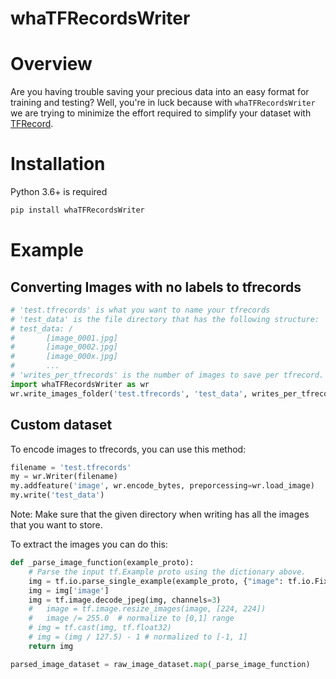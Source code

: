 # whaTFRecordsWriter

# Overview

Are you having trouble saving your precious data into an easy format for training and testing? Well, you're in luck because with `whaTFRecordsWriter` we are trying to minimize the effort required to simplify your dataset with [TFRecord]('https://www.tensorflow.org/tutorials/load_data/tfrecord'). 

# Installation

Python 3.6+ is required

```Python
pip install whaTFRecordsWriter
```

# Example

## Converting Images with no labels to tfrecords

```python
# 'test.tfrecords' is what you want to name your tfrecords
# 'test_data' is the file directory that has the following structure:
# test_data: /
#       [image_0001.jpg]
#       [image_0002.jpg]
#       [image_000x.jpg]
#       ...
# 'writes_per_tfrecords' is the number of images to save per tfrecord.
import whaTFRecordsWriter as wr
wr.write_images_folder('test.tfrecords', 'test_data', writes_per_tfrecords=10)
```

## Custom dataset

To encode images to tfrecords, you can use this method:

```python
filename = 'test.tfrecords'
my = wr.Writer(filename)
my.addfeature('image', wr.encode_bytes, preporcessing=wr.load_image)
my.write('test_data')
```

Note: Make sure that the given directory when writing has all the images that you want to store.

To extract the images you can do this:

```python
def _parse_image_function(example_proto):
    # Parse the input tf.Example proto using the dictionary above.
    img = tf.io.parse_single_example(example_proto, {"image": tf.io.FixedLenFeature([], tf.string)})
    img = img['image']
    img = tf.image.decode_jpeg(img, channels=3)
    #   image = tf.image.resize_images(image, [224, 224])
    #   image /= 255.0  # normalize to [0,1] range
    # img = tf.cast(img, tf.float32)
    # img = (img / 127.5) - 1 # normalized to [-1, 1]
    return img

parsed_image_dataset = raw_image_dataset.map(_parse_image_function)
```